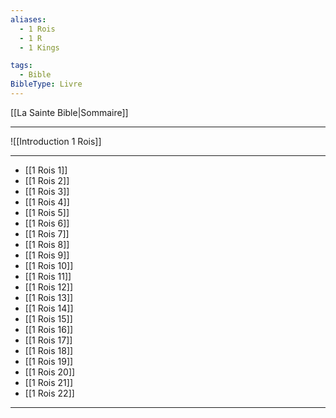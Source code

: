 ```yaml
---
aliases:
  - 1 Rois
  - 1 R
  - 1 Kings

tags:
  - Bible
BibleType: Livre
---
```

[[La Sainte Bible|Sommaire]]

---

![[Introduction 1 Rois]]

---
- [[1 Rois 1]] 
- [[1 Rois 2]] 
- [[1 Rois 3]] 
- [[1 Rois 4]] 
- [[1 Rois 5]] 
- [[1 Rois 6]] 
- [[1 Rois 7]] 
- [[1 Rois 8]] 
- [[1 Rois 9]] 
- [[1 Rois 10]] 
- [[1 Rois 11]] 
- [[1 Rois 12]] 
- [[1 Rois 13]] 
- [[1 Rois 14]] 
- [[1 Rois 15]] 
- [[1 Rois 16]] 
- [[1 Rois 17]] 
- [[1 Rois 18]] 
- [[1 Rois 19]] 
- [[1 Rois 20]] 
- [[1 Rois 21]] 
- [[1 Rois 22]] 


---
